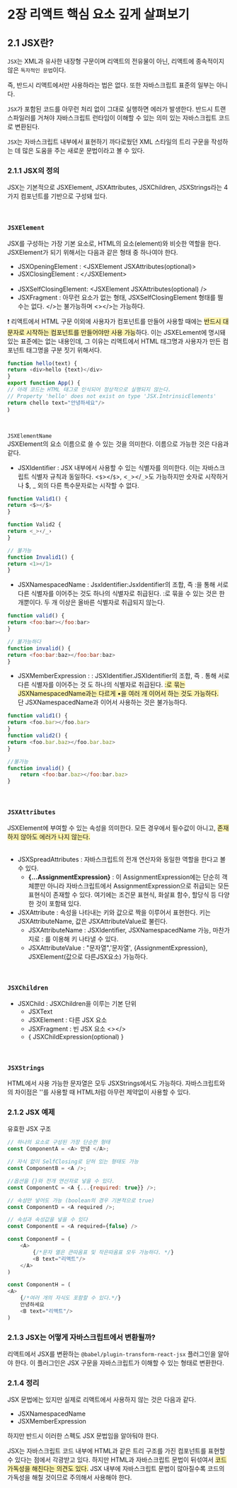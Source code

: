 # **2장 리액트 핵심 요소 깊게 살펴보기**

## 2.1 JSX란?

`JSX`는 XML과 유사한 내장형 구문이며 리액트의 전유물이 아닌, 리액트에 종속적이지 않은 `독자적인 문법`이다.

즉, 반드시 리액트에서만 사용하라는 법은 없다. 또한 자바스크립트 표준의 일부는 아니다.

`JSX`가 포함된 코드를 아무런 처리 없이 그대로 실행하면 에러가 발생한다. 반드시 트랜스파일러를 거쳐야 자바스크립트 런타임이 이해할 수 있는 의미 있는 자바스크립트 코드로 변환된다.

`JSX`는 자바스크립트 내부에서 표현하기 까다로웠던 XML 스타일의 트리 구문을 작성하는 데 많은 도움을 주는 새로운 문법이라고 볼 수 있다.

### 2.1.1 JSX의 정의

JSX는 기본적으로 JSXElement, JSXAttributes, JSXChildren, JSXStrings라는 4가지 컴포넌트를 기반으로 구성돼 있다.

<br>

### `JSXElement`<br>

JSX를 구성하는 가장 기본 요소로, HTML의 요소(element)와 비슷한 역할을 한다.<br>
JSXElement가 되기 위해서는 다음과 같은 형태 중 하나여야 한다.

- JSXOpeningElement : <JSXElement JSXAttributes(optional)>
- JSXClosingElement : <`/`JSXElement> <br><br>
- JSXSelfClosingElement: <JSXElement JSXAttributes(optional) />
- JSXFragment : 아무런 요소가 없는 형태, JSXSelfClosingElement 형태를 띌 수는 없다. </>는 불가능하며 <></>는 가능하다.

❗️ 리액트에서 HTML 구문 이외에 사용자가 컴포넌트를 만들어 사용할 때에는 <span style="background-color:#fff5b1">반드시 대문자로 시작하는 컴포넌트를 만들어야만 사용 가능</span>하다. 이는 JSXELement에 명시돼 있는 표준에는 없는 내용인데, 그 이유는 리액트에서 HTML 태그명과 사용자가 만든 컴 포넌트 태그명을 구분 짓기 위해서다.
```javascript
function hello(text) {
return ‹div>hello {text)</div>
}
export function App() {
// 아래 코드는 HTML 태그로 인식되어 정상적으로 실행되지 않는다.
// Property 'hello' does not exist on type 'JSX.IntrinsicElements'
return chello text="안녕하세요"/>
｝
```

<br>

`JSXElementName`<br>
JSXElement의 요소 이름으로 쓸 수 있는 것을 의미한다. 이름으로 가능한 것은 다음과 같다.<br>

- JSXIdentifier : JSX 내부에서 사용할 수 있는 식별자를 의미한다. 이는 자바스크립트 식별자 규칙과 동일하다. <`$`></`$`>, <`_`></`_`>도 가능하지만 숫자로 시작하거나 $, _ 외의 다른 특수문자로는 시작할 수 없다.

```javascript
function Valid1() {
return <$></$>
}

function Valid2 {
return <_>‹/_›
}

// 불가능
function Invalid1() {
return <1></1>
}
```

- JSXNamespacedName : JsxIdentifier:JsxIdentifier의 조합, 즉 :을 통해 서로 다른 식별자를 이어주는 것도 하나의 식별자로 취급된다. :로 묶을 수 있는 것은 한 개뿐이다. 두 개 이상은 올바른 식별자로 취급되지 않는다.
```javascript
function valid() {
return <foo:bar></foo:bar>
}

// 불가능하다
function invalid() {
return <foo:bar:baz></foo:bar:baz>
}
```

- JSXMemberExpression : : JSXIdentifier.JSXIdentifier의 조합, 즉 . 통해 서로 다른 식별자를 이어주는 것 도 하나의 식별자로 취급된다. <span style="background-color:#fff5b1">:로 묶는 JSXNamespacedName과는 다르게 •을 여러 개 이어서 하는 것도 가능하다.</span><br> 단 JSXNamespacedName과 이어서 사용하는 것은 불가능하다.
```javascript
function valid1() {
return <foo.bar></foo.bar>
}
function valid2() {
return <foo.bar.baz></foo.bar.baz>
}

//불가능
function invalid() {
    return <foo:bar.baz></foo:bar.baz>
}
```

<br>

### `JSXAttributes`<br>
JSXElement에 부여할 수 있는 속성을 의미한다. 모든 경우에서 필수값이 아니고, <span style="background-color:#fff5b1">존재하지 않아도 에러가 나지 않는다.</span><br><br>

- JSXSpreadAttributes : 자바스크립트의 전개 연산자와 동일한 역할을 한다고 볼 수 있다.
    - **{...AssignmentExpression}** : 이 AssignmentExpression에는 단순히 객체뿐만 아니라 자바스크립트에서 AssignmentExpression으로 취급되는 모든 표현식이 존재할 수 있다. 여기에는 조건문 표현식, 화살표 함수, 할당식 등 다양한 것이 포함돼 있다.
- JSXAttribute : 속성을 나타내는 키와 값으로 짝을 이루어서 표현한다. 키는 JSXAttributeName, 값은 JSXAttributeValue로 불린다.
    - JSXAttributeName : JSXIdentifier, JSXNamespacedName 가능, 마찬가지로 : 를 이용해 키 나타낼 수 있다.
    - JSXAttributeValue : "문자열",'문자열', {AssignmentExpression}, JSXElement(값으로 다른JSX요소) 가능하다.

<br>

### `JSXChildren`<br>
- JSXChild : JSXChildren을 이루는 기본 단위
    - JSXText
    - JSXElement : 다른 JSX 요소
    - JSXFragment : 빈 JSX 요소 <></>
    - { JSXChildExpression(optional) }

<br>

### `JSXStrings`<br>
HTML에서 사용 가능한 문자열은 모두 JSXStrings에서도 가능하다. 자바스크립트와의 차이점은 '\'를 사용할 때 HTML처럼 아무런 제약없이 사용할 수 있다.

### 2.1.2 JSX 예제

유효한 JSX 구조
```javascript
// 하나의 요소로 구성된 가장 단순한 형태
const ComponentA = <A> 안녕 </A>;

// 자식 없이 SelfClosing로 닫혀 있는 형태도 가능
const ComponentB = <A />;

//옵션을 {}와 전개 연산자로 넣을 수 있다.
const ComponentC = <A {...{required: true}} />;

// 속성만 넣어도 가능 (boolean의 경우 기본적으로 true)
const ComponentD = <A required />;

// 속성과 속성값을 넣을 수 있다
const ComponentE = <A required={false} />

const ComponentF = (
    <A>
        {/*문자 열은 큰따옴표 및 작은따옴표 모두 가능하다. */}
        <B text="리액트"/>
    </A>
)

const ComponentH = (
<A>
    {/*여러 개의 자식도 포함할 수 있다.*/}
    안녕하세요
    <B text="리액트"/>
)
```

### 2.1.3 JSX는 어떻게 자바스크립트에서 변환될까? 
리액트에서 JSX를 변환하는 `@babel/plugin-transform-react-jsx` 플러그인을 알아야 한다. 이 플러그인은 JSX 구문을 자바스크립트가 이해할 수 있는 형태로 변환한다.
<br>

### 2.1.4 정리
JSX 문법에는 있지만 실제로 리액트에서 사용하지 않는 것은 다음과 같다.
- JSXNamespacedName
- JSXMemberExpression

하지만 반드시 이러한 스펙도 JSX 문법임을 알아둬야 한다.

JSX는 자바스크립트 코드 내부에 HTML과 같은 트리 구조를 가진 컴포넌트를 표현할 수 있다는 점에서 각광받고 있다. 하지만 HTML과 자바스크립트 문법이 뒤섞여서 <span style="background-color:#fff5b1">코드 가독성을 해친다는 의견도 있다.</span> JSX 내부에 자바스크립트 문법이 많아질수록 코드의 가독성을 해칠 것이므로 주의해서 사용해야 한다.